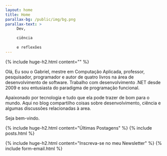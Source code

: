 ```yaml
---
layout: home
title: Home
parallax-bg: /public/img/bg.png
parallax-text: >
     Dev,

     ciência
     
     e reflexões 
---
```


{% include huge-h2.html content="" %} 

Olá, Eu sou o Gabriel, mestre em Computação Aplicada, professor, pesquisador, programador e autor de quatro livros na área de desenvolvimento de software. Trabalho com desenvolvimento .NET desde 2009 e sou entusiasta do paradigma de programação funcional. 

Apaixonado por tecnologia e tudo que ela pode trazer de bom para o mundo. Aqui no blog compartilho coisas sobre desenvolvimento, ciência e algumas discussões relacionadas à area.

Seja bem-vindo.


{% include huge-h2.html content="Últimas Postagens" %} 
{% include posts.html %} 

{% include huge-h2.html content="Inscreva-se no meu Newsletter" %} 
{% include form-email.html %} 